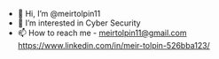 - 👋 Hi, I’m @meirtolpin11
- 👀 I’m interested in Cyber Security
- 📫 How to reach me - meirtolpin11@gmail.com
https://www.linkedin.com/in/meir-tolpin-526bba123/
<!---
meirtolpin11/meirtolpin11 is a ✨ special ✨ repository because its `README.md` (this file) appears on your GitHub profile.
You can click the Preview link to take a look at your changes.
--->
